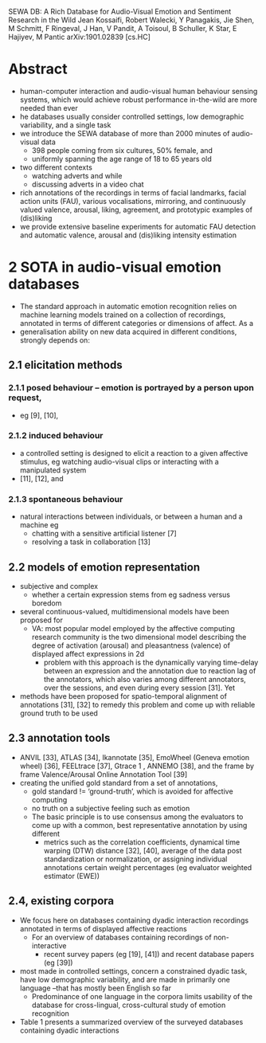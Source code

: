 SEWA DB:
  A Rich Database for Audio-Visual Emotion and Sentiment Research in the Wild
Jean Kossaifi, Robert Walecki, Y Panagakis, Jie Shen, M Schmitt, F Ringeval,
  J Han, V Pandit, A Toisoul, B Schuller, K Star, E Hajiyev, M Pantic
arXiv:1901.02839 [cs.HC]

# Abstract

* human-computer interaction and audio-visual human behaviour sensing systems,
  which would achieve robust performance in-the-wild are more needed than ever
* he databases usually consider
  controlled settings, low demographic variability, and a single task
* we introduce the SEWA database of more than 2000 minutes of audio-visual data
  * 398 people coming from six cultures, 50% female, and
  * uniformly spanning the age range of 18 to 65 years old
* two different contexts
  * watching adverts and while
  * discussing adverts in a video chat
* rich annotations of the recordings in terms of facial landmarks, facial
  action units (FAU), various vocalisations, mirroring, and continuously valued
  valence, arousal, liking, agreement, and prototypic examples of (dis)liking
* we provide extensive baseline experiments for automatic FAU detection and
  automatic valence, arousal and (dis)liking intensity estimation

# 2 SOTA in audio-visual emotion databases

* The standard approach in automatic emotion recognition relies on
  machine learning models trained on a collection of recordings,
  annotated in terms of different categories or dimensions of affect. As a
* generalisation ability on new data acquired in different conditions, strongly
  depends on:

## 2.1 elicitation methods

### 2.1.1 posed behaviour – emotion is portrayed by a person upon request,

* eg [9], [10],

### 2.1.2 induced behaviour

* a controlled setting is designed to elicit a reaction to a given affective
  stimulus, eg watching audio-visual clips or interacting with a manipulated
  system
* [11], [12], and

### 2.1.3 spontaneous behaviour

* natural interactions between individuals, or between a human and a machine eg
  * chatting with a sensitive artificial listener [7]
  * resolving a task in collaboration [13]

## 2.2 models of emotion representation

* subjective and complex
  * whether a certain expression stems from eg sadness versus boredom
* several continuous-valued, multidimensional models have been proposed for
  * VA: most popular model employed by the affective computing research
    community is the two dimensional model describing the degree of activation
    (arousal) and pleasantness (valence) of displayed affect expressions in 2d
    * problem with this approach is the dynamically varying time-delay between
      an expression and the annotation due to reaction lag of the annotators,
      which also varies among different annotators, over the sessions, and even
      during every session [31]. Yet
* methods have been proposed for spatio-temporal alignment of annotations [31],
  [32] to remedy this problem and come up with reliable ground truth to be used

## 2.3 annotation tools

* ANVIL [33], ATLAS [34], Ikannotate [35], EmoWheel (Geneva emotion wheel)
  [36], FEELtrace [37], Gtrace 1 , ANNEMO [38], and the frame by frame
  Valence/Arousal Online Annotation Tool [39]
* creating the unified gold standard from a set of annotations,
  * gold standard != ‘ground-truth’, which is avoided for affective computing
  * no truth on a subjective feeling such as emotion
  * The basic principle is to use consensus among the evaluators to come up
    with a common, best representative annotation by using different
    * metrics such as the correlation coefficients, dynamical time warping
      (DTW) distance [32], [40], average of the data post standardization or
      normalization, or assigning individual annotations certain weight
      percentages (eg evaluator weighted estimator (EWE))

## 2.4, existing corpora

* We focus here on databases containing dyadic interaction recordings annotated
  in terms of displayed affective reactions
  * For an overview of databases containing recordings of non-interactive
    * recent survey papers (eg [19], [41]) and recent database papers (eg [39])
* most made in controlled settings, concern a constrained dyadic task, have low
  demographic variability, and are made in primarily one language –that has
  mostly been English so far
  * Predominance of one language in the corpora limits usability of the
    database for cross-lingual, cross-cultural study of emotion recognition
* Table 1 presents a summarized overview of the surveyed databases containing
  dyadic interactions
